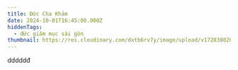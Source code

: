 ```yaml
---
title: Đức Cha Khảm
date: 2024-10-01T16:45:00.000Z
hiddenTags:
  - đức giám mục sài gòn
thumbnail: https://res.cloudinary.com/dxtb6rv7y/image/upload/v1728380209/14_iopww7.png
---
```

dddddđ
